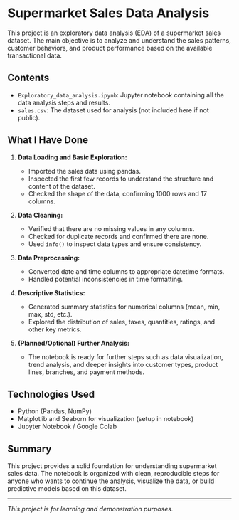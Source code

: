 # Supermarket Sales Data Analysis

This project is an exploratory data analysis (EDA) of a supermarket sales dataset. The main objective is to analyze and understand the sales patterns, customer behaviors, and product performance based on the available transactional data.

## Contents

- `Exploratory_data_analysis.ipynb`: Jupyter notebook containing all the data analysis steps and results.
- `sales.csv`: The dataset used for analysis (not included here if not public).

## What I Have Done

1. **Data Loading and Basic Exploration:**
   - Imported the sales data using pandas.
   - Inspected the first few records to understand the structure and content of the dataset.
   - Checked the shape of the data, confirming 1000 rows and 17 columns.

2. **Data Cleaning:**
   - Verified that there are no missing values in any columns.
   - Checked for duplicate records and confirmed there are none.
   - Used `info()` to inspect data types and ensure consistency.

3. **Data Preprocessing:**
   - Converted date and time columns to appropriate datetime formats.
   - Handled potential inconsistencies in time formatting.

4. **Descriptive Statistics:**
   - Generated summary statistics for numerical columns (mean, min, max, std, etc.).
   - Explored the distribution of sales, taxes, quantities, ratings, and other key metrics.

5. **(Planned/Optional) Further Analysis:**
   - The notebook is ready for further steps such as data visualization, trend analysis, and deeper insights into customer types, product lines, branches, and payment methods.

## Technologies Used

- Python (Pandas, NumPy)
- Matplotlib and Seaborn for visualization (setup in notebook)
- Jupyter Notebook / Google Colab

## Summary

This project provides a solid foundation for understanding supermarket sales data. The notebook is organized with clean, reproducible steps for anyone who wants to continue the analysis, visualize the data, or build predictive models based on this dataset.

---

*This project is for learning and demonstration purposes.*
